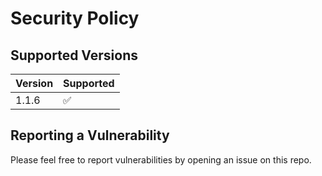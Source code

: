 # Security Policy

## Supported Versions

| Version | Supported          |
| ------- | ------------------ |
| 1.1.6   | :white_check_mark: |

## Reporting a Vulnerability

Please feel free to report vulnerabilities by opening an issue on this repo.
